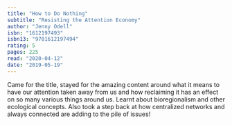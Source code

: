 ```yaml
---
title: "How to Do Nothing"
subtitle: "Resisting the Attention Economy"
author: "Jenny Odell"
isbn: "1612197493"
isbn13: "9781612197494"
rating: 5
pages: 225
read: "2020-04-12"
date: "2019-05-19"
---
```

Came for the title, stayed for the amazing content around what it means to have our attention taken away from us and how reclaiming it has an effect on so many various things around us. Learnt about bioregionalism and other ecological concepts. Also took a step back at how centralized networks and always connected are adding to the pile of issues!
